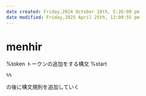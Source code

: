 ```yaml
---
date created: Friday,2024 October 18th, 5:26:09 pm
date modified: Friday,2025 April 25th, 12:09:55 pm
---
```


# menhir
%token トークンの追加をする構文
%start


```
%%
```

の後に構文規則を追加していく
